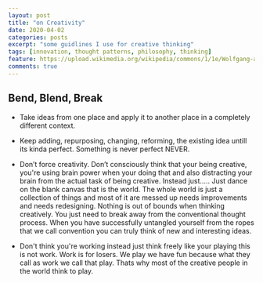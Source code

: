 ```yaml
---
layout: post
title: "on Creativity"
date: 2020-04-02
categories: posts
excerpt: "some guidlines I use for creative thinking"
tags: [innovation, thought patterns, philosophy, thinking]
feature: https://upload.wikimedia.org/wikipedia/commons/1/1e/Wolfgang-amadeus-mozart_1.jpg
comments: true
---
```


## Bend, Blend, Break

* Take ideas from one place and apply it to another place in a completely different context.
* Keep adding, repurposing, changing, reforming, the existing idea untill its kinda perfect. Something is never perfect NEVER.
* Don’t force creativity. Don’t consciously think that your being creative, you're using brain power when your doing that and also distracting your brain from the actual task of being creative. Instead just….. Just dance on the blank canvas that is the world. The whole world is just a collection of things and most of it are messed up needs improvements and needs redesigning. Nothing is out of bounds when thinking creatively. You just need to break away from the conventional thought process. When you have successfully untangled yourself from the ropes that we call convention you can truly think of new and interesting ideas.

* Don't think you're working instead just think freely like your playing this is not work. Work is for losers. We play we have fun because what they call as work we call that play. Thats why most of the creative people in the world think to play.


